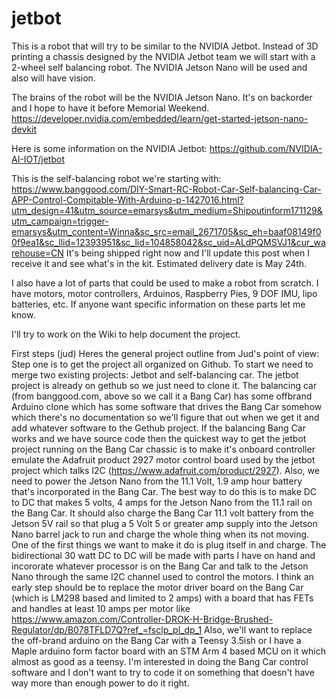 # jetbot
This is a robot that will try to be similar to the NVIDIA Jetbot.  Instead of 3D printing a chassis designed by the NVIDIA Jetbot team we will start with a 2-wheel self balancing robot.  The NVIDIA Jetson Nano will be used and also will have vision.

The brains of the robot will be the NVIDIA Jetson Nano.  It's on backorder and I hope to have it before Memorial Weekend. 
https://developer.nvidia.com/embedded/learn/get-started-jetson-nano-devkit

Here is some information on the NVIDIA Jetbot:  https://github.com/NVIDIA-AI-IOT/jetbot

This is the self-balancing robot we're starting with:  https://www.banggood.com/DIY-Smart-RC-Robot-Car-Self-balancing-Car-APP-Control-Compitable-With-Arduino-p-1427016.html?utm_design=41&utm_source=emarsys&utm_medium=Shipoutinform171129&utm_campaign=trigger-emarsys&utm_content=Winna&sc_src=email_2671705&sc_eh=baaf08149f00f9ea1&sc_llid=12393951&sc_lid=104858042&sc_uid=ALdPQMSVJ1&cur_warehouse=CN
It's being shipped right now and I'll update this post when I receive it and see what's in the kit.  Estimated delivery date is May 24th.

I also have a lot of parts that could be used to make a robot from scratch.  I have motors, motor controllers, Arduinos, Raspberry Pies, 9 DOF IMU, lipo batteries, etc. If anyone want specific information on these parts let me know.

I'll try to work on the Wiki to help document the project.

First steps (jud)
Heres the general project outline from Jud's point of view:
Step one is to get the project all organized on Github. To start we need to merge two existing projects: Jetbot and self-balancing car. The jetbot project is already on gethub so we just need to clone it. The balancing car (from banggood.com, above so we call it a Bang Car) has some offbrand Arduino clone which has some software that drives the Bang Car somehow which there's no documentation so we'll figure that out when we get it and add whatever software to the Gethub project. If the balancing Bang Car works and we have source code then the quickest way to get the jetbot project running on the Bang Car chassic is to make it's onboard controller emulate the Adafruit product 2927 motor control board used by the jetbot project which talks I2C (https://www.adafruit.com/product/2927). Also, we need to power the Jetson Nano from the 11.1 Volt, 1.9 amp hour battery that's incorporated in the Bang Car. The best way to do this is to make DC to DC that makes 5 volts, 4 amps for the Jetson Nano from the 11.1 rail on the Bang Car. It should also charge the Bang Car 11.1 volt battery from the Jetson 5V rail so that plug a 5 Volt 5 or greater amp supply into the Jetson Nano barrel jack to run and charge the whole thing when its not moving. One of the first things we want to make it do is plug itself in and charge. 
The bidirectional 30 watt DC to DC will be made with parts I have on hand and incororate whatever processor is on the Bang Car and talk to the Jetson Nano through the same I2C channel used to control the motors.
I think an early step should be to replace the motor driver board on the Bang Car (which is LM298 based and limited to 2 amps) with a board that has FETs and handles at least 10 amps per motor like https://www.amazon.com/Controller-DROK-H-Bridge-Brushed-Regulator/dp/B078TFLD7Q?ref_=fsclp_pl_dp_1
Also, we'll want to replace the off-brand arduino on the Bang Car with a Teensy 3.5ish or I have a Maple arduino form factor board with an STM Arm 4 based MCU on it which almost as good as a teensy. I'm interested in doing the Bang Car control software and I don't want to try to code it on something that doesn't have way more than enough power to do it right.